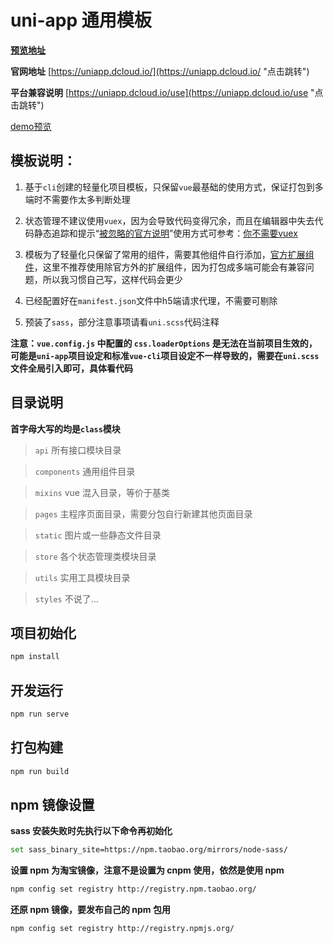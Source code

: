 # uni-app 通用模板

**[预览地址](http://huangjingsheng.gitee.io/hjs/uni-app)**

**官网地址** [https://uniapp.dcloud.io/](https://uniapp.dcloud.io/ "点击跳转")

**平台兼容说明** [https://uniapp.dcloud.io/use](https://uniapp.dcloud.io/use "点击跳转")

[demo预览](https://github.com/Hansen-hjs/Reader-Vue)

## 模板说明：
1. 基于`cli`创建的轻量化项目模板，只保留`vue`最基础的使用方式，保证打包到多端时不需要作太多判断处理

2. 状态管理不建议使用`vuex`，因为会导致代码变得冗余，而且在编辑器中失去代码静态追踪和提示“[被忽略的官方说明](https://vuex.vuejs.org/zh/#%E4%BB%80%E4%B9%88%E6%83%85%E5%86%B5%E4%B8%8B%E6%88%91%E5%BA%94%E8%AF%A5%E4%BD%BF%E7%94%A8-vuex%EF%BC%9F)”使用方式可参考：[你不需要vuex](https://juejin.im/post/5d425a83f265da03d8719cb8) 

3. 模板为了轻量化只保留了常用的组件，需要其他组件自行添加，[官方扩展组件](https://uniapp.dcloud.io/component/README?id=uniui)，这里不推荐使用除官方外的扩展组件，因为打包成多端可能会有兼容问题，所以我习惯自己写，这样代码会更少

4. 已经配置好在`manifest.json`文件中h5端请求代理，不需要可剔除

5. 预装了`sass`，部分注意事项请看`uni.scss`代码注释

**注意：`vue.config.js` 中配置的 `css.loaderOptions` 是无法在当前项目生效的，可能是`uni-app`项目设定和标准`vue-cli`项目设定不一样导致的，需要在`uni.scss`文件全局引入即可，具体看代码**

## 目录说明

**首字母大写的均是`class`模块**

> `api` 所有接口模块目录

> `components` 通用组件目录

> `mixins` vue 混入目录，等价于基类

> `pages` 主程序页面目录，需要分包自行新建其他页面目录

> `static` 图片或一些静态文件目录

> `store` 各个状态管理类模块目录

> `utils` 实用工具模块目录

> `styles` 不说了...

## 项目初始化

```bash
npm install
```
## 开发运行

```bash
npm run serve
```

## 打包构建

```bash
npm run build
```

## npm 镜像设置

**sass 安装失败时先执行以下命令再初始化**

```bash
set sass_binary_site=https://npm.taobao.org/mirrors/node-sass/
```

**设置 npm 为淘宝镜像，注意不是设置为 cnpm 使用，依然是使用 npm**

```bash
npm config set registry http://registry.npm.taobao.org/
```

**还原 npm 镜像，要发布自己的 npm 包用**

```bash
npm config set registry http://registry.npmjs.org/
```